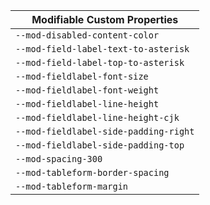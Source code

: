 | Modifiable Custom Properties |
| --- |
| `--mod-disabled-content-color` |
| `--mod-field-label-text-to-asterisk` |
| `--mod-field-label-top-to-asterisk` |
| `--mod-fieldlabel-font-size` |
| `--mod-fieldlabel-font-weight` |
| `--mod-fieldlabel-line-height` |
| `--mod-fieldlabel-line-height-cjk` |
| `--mod-fieldlabel-side-padding-right` |
| `--mod-fieldlabel-side-padding-top` |
| `--mod-spacing-300` |
| `--mod-tableform-border-spacing` |
| `--mod-tableform-margin` |
